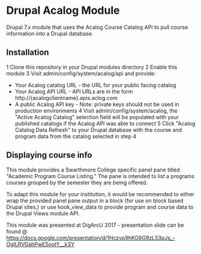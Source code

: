 # Drupal Acalog Module
Drupal 7.x module that uses the Acalog Course Catalog API to pull course information into a Drupal database.

## Installation
1 Clone this repository in your Drupal modules directory
2 Enable this module
3 Visit admin/config/system/acalog/api and provide:
  - Your Acalog catalog URL - the URL for your public facing catalog
  - Your Acalog API URL - API URLs are in the form http://{acalogclientname}.apis.aclog.com
  - A public Acalog API key - Note: private keys should not be used in production environments
4 Visit admin/config/system/acalog, the "Active Acalog Catalog" selection field will be populated with your published catalogs if the Acalog API was able to connect
5 Click "Acalog Catalog Data Refresh" to your Drupal database with the course and program data from the catalog selected in step 4

## Displaying course info
This module provides a Swarthmore College specific panel pane titled "Academic Program Course Listing." The pane is intended to list a programs courses grouped by the semester they are being offered.

To adapt this module for your institution, it would be recommended to either wrap the provided panel pane output in a block (for use on block based Drupal sites,) or use hook_view_data to provide program and course data to the Drupal Views module API.

This module was presented at DigArcU 2017 - presentation slide can be found @ https://docs.google.com/presentation/d/1Hczvp9hKG6G9zL53pJs_-OglLRVGahPwE5ooIY__k3Y
